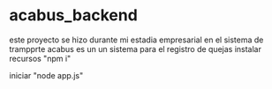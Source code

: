 # acabus_backend
este proyecto se hizo durante mi estadia empresarial en el sistema de trampprte acabus es un un sistema para el registro de quejas 
instalar recursos "npm i"



iniciar "node app.js"
